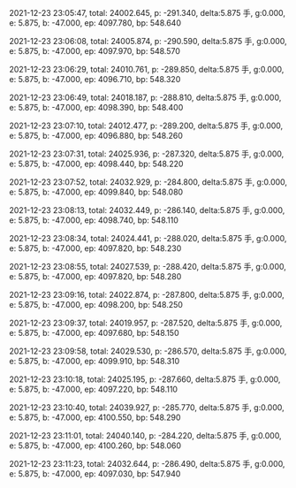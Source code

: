 2021-12-23 23:05:47, total: 24002.645, p: -291.340, delta:5.875 手, g:0.000, e: 5.875, b: -47.000, ep: 4097.780, bp: 548.640

2021-12-23 23:06:08, total: 24005.874, p: -290.590, delta:5.875 手, g:0.000, e: 5.875, b: -47.000, ep: 4097.970, bp: 548.570

2021-12-23 23:06:29, total: 24010.761, p: -289.850, delta:5.875 手, g:0.000, e: 5.875, b: -47.000, ep: 4096.710, bp: 548.320

2021-12-23 23:06:49, total: 24018.187, p: -288.810, delta:5.875 手, g:0.000, e: 5.875, b: -47.000, ep: 4098.390, bp: 548.400

2021-12-23 23:07:10, total: 24012.477, p: -289.200, delta:5.875 手, g:0.000, e: 5.875, b: -47.000, ep: 4096.880, bp: 548.260

2021-12-23 23:07:31, total: 24025.936, p: -287.320, delta:5.875 手, g:0.000, e: 5.875, b: -47.000, ep: 4098.440, bp: 548.220

2021-12-23 23:07:52, total: 24032.929, p: -284.800, delta:5.875 手, g:0.000, e: 5.875, b: -47.000, ep: 4099.840, bp: 548.080

2021-12-23 23:08:13, total: 24032.449, p: -286.140, delta:5.875 手, g:0.000, e: 5.875, b: -47.000, ep: 4098.740, bp: 548.110

2021-12-23 23:08:34, total: 24024.441, p: -288.020, delta:5.875 手, g:0.000, e: 5.875, b: -47.000, ep: 4097.820, bp: 548.230

2021-12-23 23:08:55, total: 24027.539, p: -288.420, delta:5.875 手, g:0.000, e: 5.875, b: -47.000, ep: 4097.820, bp: 548.280

2021-12-23 23:09:16, total: 24022.874, p: -287.800, delta:5.875 手, g:0.000, e: 5.875, b: -47.000, ep: 4098.200, bp: 548.250

2021-12-23 23:09:37, total: 24019.957, p: -287.520, delta:5.875 手, g:0.000, e: 5.875, b: -47.000, ep: 4097.680, bp: 548.150

2021-12-23 23:09:58, total: 24029.530, p: -286.570, delta:5.875 手, g:0.000, e: 5.875, b: -47.000, ep: 4099.910, bp: 548.310

2021-12-23 23:10:18, total: 24025.195, p: -287.660, delta:5.875 手, g:0.000, e: 5.875, b: -47.000, ep: 4097.220, bp: 548.110

2021-12-23 23:10:40, total: 24039.927, p: -285.770, delta:5.875 手, g:0.000, e: 5.875, b: -47.000, ep: 4100.550, bp: 548.290

2021-12-23 23:11:01, total: 24040.140, p: -284.220, delta:5.875 手, g:0.000, e: 5.875, b: -47.000, ep: 4100.260, bp: 548.060

2021-12-23 23:11:23, total: 24032.644, p: -286.490, delta:5.875 手, g:0.000, e: 5.875, b: -47.000, ep: 4097.030, bp: 547.940